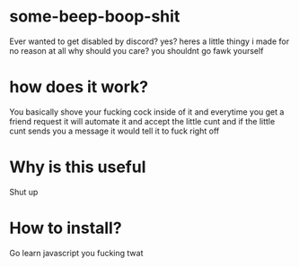 # some-beep-boop-shit
Ever wanted to get disabled by discord? yes? heres a little thingy i made for no reason at all why should you care? you shouldnt go fawk yourself

# how does it work?
You basically shove your fucking cock inside of it and everytime you get a friend request it will automate it and accept the little cunt and if the little cunt sends you a message it would tell it to fuck right off 

# Why is this useful
Shut up 

# How to install?
Go learn javascript you fucking twat
